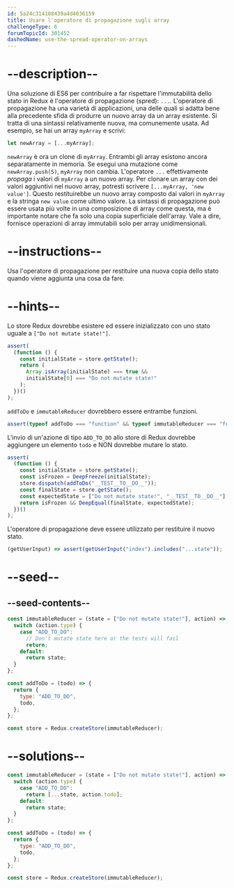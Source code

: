 ```yaml
---
id: 5a24c314108439a4d4036159
title: Usare l'operatore di propagazione sugli array
challengeType: 6
forumTopicId: 301452
dashedName: use-the-spread-operator-on-arrays
---
```


# --description--

Una soluzione di ES6 per contribuire a far rispettare l'immutabilità dello stato in Redux è l'operatore di propagazione (spred): `...`. L'operatore di propagazione ha una varietà di applicazioni, una delle quali si adatta bene alla precedente sfida di produrre un nuovo array da un array esistente. Si tratta di una sintassi relativamente nuova, ma comunemente usata. Ad esempio, se hai un array `myArray` e scrivi:

```js
let newArray = [...myArray];
```

`newArray` è ora un clone di `myArray`. Entrambi gli array esistono ancora separatamente in memoria. Se esegui una mutazione come `newArray.push(5)`, `myArray` non cambia. L'operatore `...` effettivamente _propaga_ i valori di `myArray` a un nuovo array. Per clonare un array con dei valori aggiuntivi nel nuovo array, potresti scrivere `[...myArray, 'new value']`. Questo restituirebbe un nuovo array composto dai valori in `myArray` e la stringa `new value` come ultimo valore. La sintassi di propagazione può essere usata più volte in una composizione di array come questa, ma è importante notare che fa solo una copia superficiale dell'array. Vale a dire, fornisce operazioni di array immutabili solo per array unidimensionali.

# --instructions--

Usa l'operatore di propagazione per restituire una nuova copia dello stato quando viene aggiunta una cosa da fare.

# --hints--

Lo store Redux dovrebbe esistere ed essere inizializzato con uno stato uguale a `["Do not mutate state!"]`.

```js
assert(
  (function () {
    const initialState = store.getState();
    return (
      Array.isArray(initialState) === true &&
      initialState[0] === "Do not mutate state!"
    );
  })()
);
```

`addToDo` e `immutableReducer` dovrebbero essere entrambe funzioni.

```js
assert(typeof addToDo === "function" && typeof immutableReducer === "function");
```

L'invio di un'azione di tipo `ADD_TO_DO` allo store di Redux dovrebbe aggiungere un elemento `todo` e NON dovrebbe mutare lo stato.

```js
assert(
  (function () {
    const initialState = store.getState();
    const isFrozen = DeepFreeze(initialState);
    store.dispatch(addToDo("__TEST__TO__DO__"));
    const finalState = store.getState();
    const expectedState = ["Do not mutate state!", "__TEST__TO__DO__"];
    return isFrozen && DeepEqual(finalState, expectedState);
  })()
);
```

L'operatore di propagazione deve essere utilizzato per restituire il nuovo stato.

```js
(getUserInput) => assert(getUserInput("index").includes("...state"));
```

# --seed--

## --seed-contents--

```js
const immutableReducer = (state = ["Do not mutate state!"], action) => {
  switch (action.type) {
    case "ADD_TO_DO":
      // Don't mutate state here or the tests will fail
      return;
    default:
      return state;
  }
};

const addToDo = (todo) => {
  return {
    type: "ADD_TO_DO",
    todo,
  };
};

const store = Redux.createStore(immutableReducer);
```

# --solutions--

```js
const immutableReducer = (state = ["Do not mutate state!"], action) => {
  switch (action.type) {
    case "ADD_TO_DO":
      return [...state, action.todo];
    default:
      return state;
  }
};

const addToDo = (todo) => {
  return {
    type: "ADD_TO_DO",
    todo,
  };
};

const store = Redux.createStore(immutableReducer);
```
